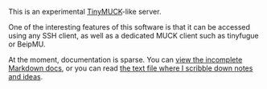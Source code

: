 This is an experimental [TinyMUCK](https://en.wikipedia.org/wiki/TinyMUCK)-like server.

One of the interesting features of this software is that it can be accessed using any SSH client, as well as a dedicated MUCK client such as tinyfugue or BeipMU.

At the moment, documentation is sparse. You can [view the incomplete Markdown docs](http://terrorbite.viewdocs.io/textgame/), or you can read [the text file where I scribble down notes and ideas](textgame.txt).